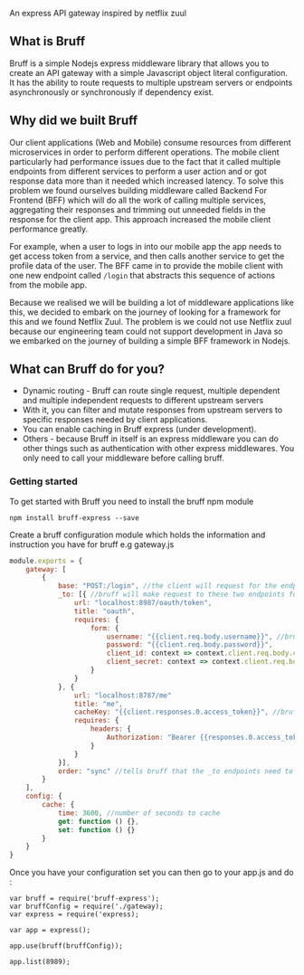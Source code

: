An express API gateway inspired by netflix zuul

## What is Bruff

Bruff is a simple Nodejs express middleware library that allows you to create an API gateway with a simple
Javascript object literal configuration. It has the ability to route requests to multiple upstream servers or endpoints
asynchronously or synchronously if dependency exist.

## Why did we built Bruff

Our client applications (Web and Mobile) consume resources from different microservices in order to perform
different operations. The mobile client particularly had performance issues due to the fact that it called multiple
endpoints from different services to perform a user action and or got response data more than it needed which increased
latency. To solve this problem we found ourselves building middleware called Backend For Frontend (BFF) which will
do all the work of calling multiple services, aggregating their responses and trimming out unneeded fields in the response
for the client app. This approach increased the mobile client performance greatly. 

For example, when a user to logs in into our mobile app the app needs to get access token from a service, and then calls another service to get the profile data of the user. The BFF came in to provide the mobile client with one new endpoint called `/login` that abstracts this sequence of actions from the mobile app.

Because we realised we will be building a lot of middleware applications like this, we decided to embark on the journey
of looking for a framework for this and we found Netflix Zuul. The problem is we could not use Netflix zuul because 
our engineering team could not support development in Java so we embarked on the journey of building a simple BFF framework
in Nodejs.

## What can Bruff do for you?
+ Dynamic routing - Bruff can route single request, multiple dependent and multiple independent requests to different upstream servers
+ With it, you can filter and mutate responses from upstream servers to specific responses needed by client applications.
+ You can enable caching in Bruff express (under development).
+ Others - because Bruff in itself is an express middleware you can do other things such as authentication with 
other express middlewares. You only need to call your middleware before calling bruff.

### Getting started
To get started with Bruff you need to install the bruff npm module
```
npm install bruff-express --save
```

Create a bruff configuration module which holds the information and instruction you have for bruff e.g gateway.js

```Javascript
module.exports = {
    gateway: [
        {
            base: "POST:/login", //the client will request for the endpoint
            _to: [{ //bruff will make request to these two endpoints for you
                url: "localhost:8987/oauth/token",
                title: "oauth",
                requires: {
                    form: {
                        username: "{{client.req.body.username}}", //bruff knows to use username from the client request
                        password: "{{client.req.body.password}}",
                        client_id: context => context.client.req.body.clientId,
                        client_secret: context => context.client.req.body.clientSecret
                    }
                }
            }, {
                url: "localhost:8787/me"
                title: "me",
                cacheKey: "{{client.responses.0.access_token}}", //bruff knows to cache the response of this endpoint with access token from the response of the endpoint above
                requires: {
                    headers: {
                        Authorization: "Bearer {{responses.0.access_token}}" //bruff knows to send the request with header set to access token from response of the request above
                    }
                }
            }],
            order: "sync" //tells bruff that the _to endpoints need to happen one after the other because the last one neeeds the response from the first one
        }
    ],
    config: {
        cache: {
            time: 3600, //number of seconds to cache
            get: function () {},
            set: function () {}
        }
    }
}
```
Once you have your configuration set you can then go to your app.js and do :
```
var bruff = require('bruff-express');
var bruffConfig = require('./gateway);
var express = require('express);

var app = express();

app.use(bruff(bruffConfig));

app.list(8989);
```
